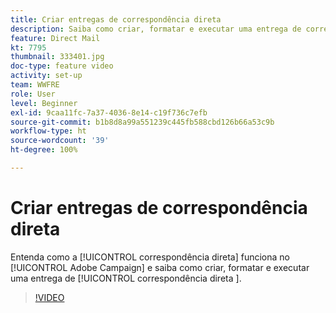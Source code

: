 ```yaml
---
title: Criar entregas de correspondência direta
description: Saiba como criar, formatar e executar uma entrega de correspondência direta.
feature: Direct Mail
kt: 7795
thumbnail: 333401.jpg
doc-type: feature video
activity: set-up
team: WWFRE
role: User
level: Beginner
exl-id: 9caa11fc-7a37-4036-8e14-c19f736c7efb
source-git-commit: b1b8d8a99a551239c445fb588cbd126b66a53c9b
workflow-type: ht
source-wordcount: '39'
ht-degree: 100%

---
```


# Criar entregas de correspondência direta

Entenda como a [!UICONTROL correspondência direta] funciona no [!UICONTROL Adobe Campaign] e saiba como criar, formatar e executar uma entrega de [!UICONTROL correspondência direta ].

>[!VIDEO](https://video.tv.adobe.com/v/333401?quality=12&learn=on)
